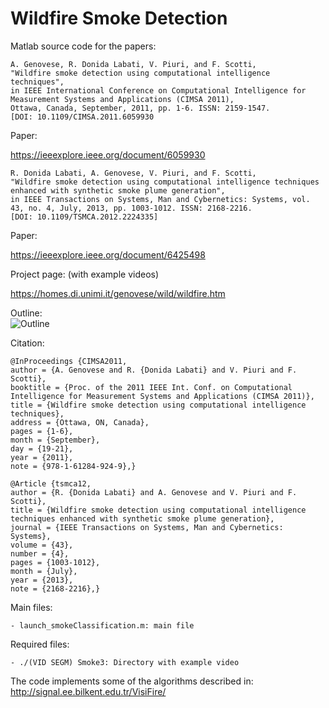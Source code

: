 # Wildfire Smoke Detection

Matlab source code for the papers:

	A. Genovese, R. Donida Labati, V. Piuri, and F. Scotti, 
    "Wildfire smoke detection using computational intelligence techniques", 
    in IEEE International Conference on Computational Intelligence for Measurement Systems and Applications (CIMSA 2011), 
    Ottawa, Canada, September, 2011, pp. 1-6. ISSN: 2159-1547. 
    [DOI: 10.1109/CIMSA.2011.6059930
    
Paper:

https://ieeexplore.ieee.org/document/6059930
    
    R. Donida Labati, A. Genovese, V. Piuri, and F. Scotti, 
    "Wildfire smoke detection using computational intelligence techniques enhanced with synthetic smoke plume generation", 
    in IEEE Transactions on Systems, Man and Cybernetics: Systems, vol. 43, no. 4, July, 2013, pp. 1003-1012. ISSN: 2168-2216. 
    [DOI: 10.1109/TSMCA.2012.2224335]
    
Paper:

https://ieeexplore.ieee.org/document/6425498

Project page:
(with example videos)

https://homes.di.unimi.it/genovese/wild/wildfire.htm

Outline:<br/>
![Outline](https://homes.di.unimi.it/genovese/wild/imgs/Picture1small_2.png "Outline")

Citation:

	@InProceedings {CIMSA2011,
    author = {A. Genovese and R. {Donida Labati} and V. Piuri and F. Scotti},
    booktitle = {Proc. of the 2011 IEEE Int. Conf. on Computational Intelligence for Measurement Systems and Applications (CIMSA 2011)},
    title = {Wildfire smoke detection using computational intelligence techniques},
    address = {Ottawa, ON, Canada},
    pages = {1-6},
    month = {September},
    day = {19-21},
    year = {2011},
    note = {978-1-61284-924-9},}
	
	@Article {tsmca12,
    author = {R. {Donida Labati} and A. Genovese and V. Piuri and F. Scotti},
    title = {Wildfire smoke detection using computational intelligence techniques enhanced with synthetic smoke plume generation},
    journal = {IEEE Transactions on Systems, Man and Cybernetics: Systems},
    volume = {43},
    number = {4},
    pages = {1003-1012},
    month = {July},
    year = {2013},
    note = {2168-2216},}

Main files:

    - launch_smokeClassification.m: main file

Required files:

    - ./(VID SEGM) Smoke3: Directory with example video
    
The code implements some of the algorithms described in:
http://signal.ee.bilkent.edu.tr/VisiFire/
